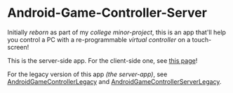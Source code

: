 # Android-Game-Controller-Server

Initially *reborn* as part of my *college minor-project*, this is an app that'll help you control a PC with a re-programmable *virtual controller* on a touch-screen!

This is the server-side app. For the client-side one, see [this page](https://github.com/Brahvim/Android-Game-Controller-Client)!

For the legacy version of this app *(the server-app)*, see [AndroidGameControllerLegacy](https://github.com/Brahvim/AndroidGameControllerLegacy) and [AndroidGameControllerServerLegacy](https://github.com/Brahvim/AndroidGameControllerServerLegacy).
